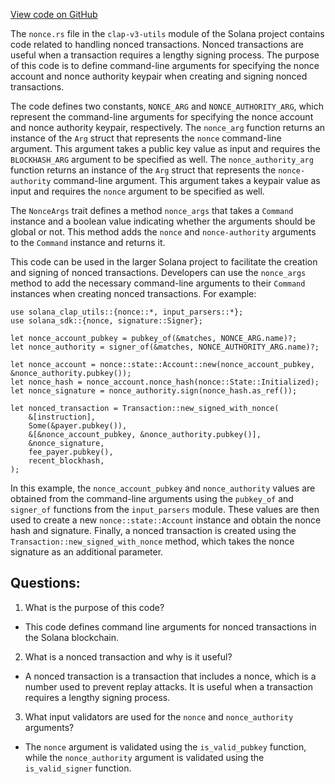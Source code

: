 [View code on GitHub](https://github.com/solana-labs/solana/blob/master/clap-v3-utils/src/nonce.rs)

The `nonce.rs` file in the `clap-v3-utils` module of the Solana project contains code related to handling nonced transactions. Nonced transactions are useful when a transaction requires a lengthy signing process. The purpose of this code is to define command-line arguments for specifying the nonce account and nonce authority keypair when creating and signing nonced transactions.

The code defines two constants, `NONCE_ARG` and `NONCE_AUTHORITY_ARG`, which represent the command-line arguments for specifying the nonce account and nonce authority keypair, respectively. The `nonce_arg` function returns an instance of the `Arg` struct that represents the `nonce` command-line argument. This argument takes a public key value as input and requires the `BLOCKHASH_ARG` argument to be specified as well. The `nonce_authority_arg` function returns an instance of the `Arg` struct that represents the `nonce-authority` command-line argument. This argument takes a keypair value as input and requires the `nonce` argument to be specified as well.

The `NonceArgs` trait defines a method `nonce_args` that takes a `Command` instance and a boolean value indicating whether the arguments should be global or not. This method adds the `nonce` and `nonce-authority` arguments to the `Command` instance and returns it.

This code can be used in the larger Solana project to facilitate the creation and signing of nonced transactions. Developers can use the `nonce_args` method to add the necessary command-line arguments to their `Command` instances when creating nonced transactions. For example:

```
use solana_clap_utils::{nonce::*, input_parsers::*};
use solana_sdk::{nonce, signature::Signer};

let nonce_account_pubkey = pubkey_of(&matches, NONCE_ARG.name)?;
let nonce_authority = signer_of(&matches, NONCE_AUTHORITY_ARG.name)?;

let nonce_account = nonce::state::Account::new(nonce_account_pubkey, &nonce_authority.pubkey());
let nonce_hash = nonce_account.nonce_hash(nonce::State::Initialized);
let nonce_signature = nonce_authority.sign(nonce_hash.as_ref());

let nonced_transaction = Transaction::new_signed_with_nonce(
    &[instruction],
    Some(&payer.pubkey()),
    &[&nonce_account_pubkey, &nonce_authority.pubkey()],
    &nonce_signature,
    fee_payer.pubkey(),
    recent_blockhash,
);
```

In this example, the `nonce_account_pubkey` and `nonce_authority` values are obtained from the command-line arguments using the `pubkey_of` and `signer_of` functions from the `input_parsers` module. These values are then used to create a new `nonce::state::Account` instance and obtain the nonce hash and signature. Finally, a nonced transaction is created using the `Transaction::new_signed_with_nonce` method, which takes the nonce signature as an additional parameter.
## Questions: 
 1. What is the purpose of this code?
- This code defines command line arguments for nonced transactions in the Solana blockchain.

2. What is a nonced transaction and why is it useful?
- A nonced transaction is a transaction that includes a nonce, which is a number used to prevent replay attacks. It is useful when a transaction requires a lengthy signing process.

3. What input validators are used for the `nonce` and `nonce_authority` arguments?
- The `nonce` argument is validated using the `is_valid_pubkey` function, while the `nonce_authority` argument is validated using the `is_valid_signer` function.